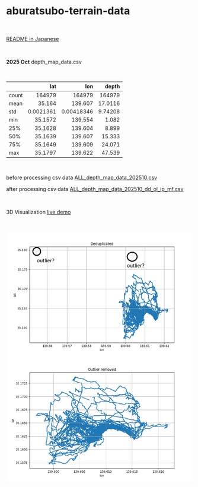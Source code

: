 # aburatsubo-terrain-data

<br>

[README in Japanese](/README.ja.md)

<br>

**2025 Oct** depth_map_data.csv

<br>

|       |            lat |             lon |        depth |
|:------|---------------:|----------------:|-------------:|
| count | 164979         | 164979          | 164979       |
| mean  |     35.164     |    139.607      |     17.0116  |
| std   |      0.0021361 |      0.00418346 |      9.74208 |
| min   |     35.1572    |    139.554      |      1.082   |
| 25%   |     35.1628    |    139.604      |      8.899   |
| 50%   |     35.1639    |    139.607      |     15.333   |
| 75%   |     35.1649    |    139.609      |     24.071   |
| max   |     35.1797    |    139.622      |     47.539   |

<br>

before processing csv data [ALL_depth_map_data_202510.csv](/data/ALL_depth_map_data_202510.csv)

after processing csv data [ALL_depth_map_data_202510_dd_ol_ip_mf.csv](/data/ALL_depth_map_data_202510_dd_ol_ip_mf.csv)

<br>

3D Visualization [live demo](https://takamitsu-iida.github.io/aburatsubo-terrain-data/index-processed-data.html)

<br>

![deduplicated](/assets/ALL_depth_map_data_dd.png)
![outlier removed](/assets/ALL_depth_map_data_dd_ol.png)
